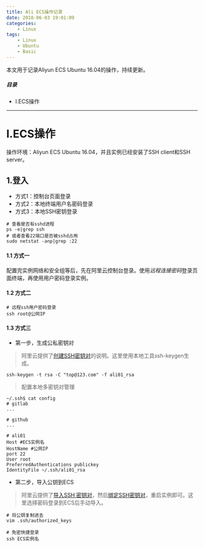 ```yaml
---
title: Ali ECS操作记录
date: 2018-06-03 19:01:09
categories:
    - Linux
tags:
    - Linux
    - Ubuntu
    - Basic
---
```


本文用于记录Aliyun ECS Ubuntu 16.04的操作，持续更新。

<!-- more -->

##### 目录
+ I.ECS操作


---

# I.ECS操作

操作环境：Aliyun ECS Ubuntu 16.04，并且实例已经安装了SSH client和SSH server。

## 1.登入

- 方式1：控制台页面登录
- 方式2：本地终端用户名密码登录
- 方式3：本地SSH密钥登录

```
# 查看是否有sshd进程
ps -e|grep ssh
# 或者查看22端口是否被sshd占用
sudo netstat -anp|grep :22
```

#### 1.1 方式一

配置完实例网络和安全组等后，先在阿里云控制台登录。使用*远程连接密码*登录页面终端，再使用用户密码登录实例。

#### 1.2 方式二

```shell
# 远程ssh用户密码登录
ssh root@公网IP
```

#### 1.3 方式三

- 第一步，生成公私密钥对

> 阿里云提供了[创建SSH密钥对](https://help.aliyun.com/document_detail/51793.html?spm=a2c4g.11186623.4.1.1c27bf87Sh7S5L)的说明。这里使用本地工具ssh-keygen生成。

```shell
ssh-keygen -t rsa -C "top@123.com" -f ali01_rsa
```

> 配置本地多密钥对管理

```shell
~/.ssh$ cat config 
# gitlab
...

# github
...

# ali01
Host #ECS实例名
HostName #公网IP
port 22
User root
PreferredAuthentications publickey
IdentityFile ~/.ssh/ali01_rsa
```

- 第二步，导入公钥到ECS

> 阿里云提供了[导入SSH 密钥对](https://help.aliyun.com/document_detail/51794.html?spm=a2c4g.11186623.2.16.70e6cc5a1Ni3Ya#concept_hvw_wj1_ydb)，然后[绑定SSH密钥对](https://help.aliyun.com/document_detail/51796.html?spm=a2c4g.11186623.4.2.1c27bf87Sh7S5L)，重启实例即可。这里选择密码登录到ECS后手动导入。

```shell
# 将公钥复制进去
vim .ssh/authorized_keys
```

```shell
# 免密快捷登录
ssh ECS实例名
```

